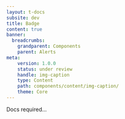 ```yaml
---
layout: t-docs
subsite: dev
title: Badge
content: true
banner:
  breadcrumbs:
    grandparent: Components
    parent: Alerts
meta:
    version: 1.0.0
    status: under review
    handle: img-caption
    type: Content
    path: components/content/img-caption/
    theme: Core
---
```


Docs required...
